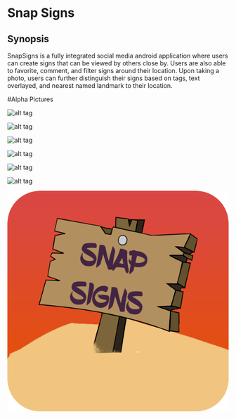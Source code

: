 # Snap Signs

## Synopsis

SnapSigns is a fully integrated social media android application where users can create signs that can be viewed by others close by. Users are also able to favorite, comment, and filter signs around their location. Upon taking a photo, users can further distinguish their signs based on tags, text overlayed, and nearest named landmark to their location.

#Alpha Pictures


![alt tag](http://i.imgur.com/Qoax7hA.png)

![alt tag](http://i.imgur.com/ZhfuF4g.png)

![alt tag](http://i.imgur.com/7c04P0E.png)

![alt tag](http://i.imgur.com/gVOedoq.png)

![alt tag](http://i.imgur.com/rsxYljV.png)

![alt tag](http://i.imgur.com/AHweg3v.png)

![alt tag](https://github.com/fahadhd/SnapSigns/blob/master/Project%20Assets/app%20icon/final_design.png?raw=true)



